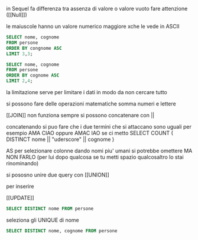 
in Sequel fa differenza tra assenza di valore o valore vuoto
fare attenzione ([[Null]])

le maiuscole hanno un valore numerico maggiore xche le vede in ASCII

```sql
SELECT nome, cognome
FROM persone
ORDER BY congnome ASC
LIMIT 3,3;
```

```sql
SELECT nome, cognome
FROM persone
ORDER BY cognome ASC
LIMIT 2,4;
```
la limitazione serve per limitare i dati in modo da non cercare tutto

si possono fare delle operazioni matematiche
somma numeri e lettere 

[[JOIN]] non funziona sempre
si possono concatenare con 
|| 

concatenando si puo fare che i due termini che si attaccano sono uguali
per esempio
AMA CIAO
oppure
AMAC IAO
se ci metto 
SELECT COUNT (
		DISTINCT nome || "uderscore" || cognome 
		)

AS per selezionare colonne dando nomi piu' umani
si potrebbe omettere MA NON FARLO (per lui dopo qualcosa se tu metti spazio qualcosaltro lo stai rinominando)

si pososno unire due query con [[UNION]]



per inserire 

[[UPDATE]]

```sql
SELECT DISTINCT nome FROM persone
```

seleziona gli UNIQUE di nome

```sql
SELECT DISTINCT nome, cognome FROM persone
```